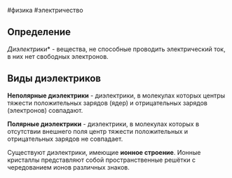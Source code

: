 #физика #электричество
## Определение

*Диэлектрики** - вещества, не способные проводить электрический ток, в них нет свободных электронов.

## Виды диэлектриков
**Неполярные диэлектрики** - диэлектрики, в молекулах которых центры тяжести положительных зарядов (ядер) и отрицательных зарядов (электронов) совпадают.

**Полярные диэлектрики** - диэлектрики, в молекулах которых в отсутствии внешнего поля центр тяжести положительных и отрицательных зарядов не совпадает.

Существуют диэлектрики, имеющие **ионное строение**. Ионные кристаллы представляют собой пространственные решётки с чередованием ионов различных знаков.